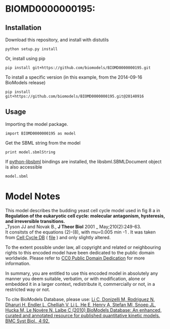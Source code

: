 # BIOMD0000000195: 

## Installation

Download this repository, and install with distutils

`python setup.py install`

Or, install using pip

`pip install git+https://github.com/biomodels/BIOMD0000000195.git`

To install a specific version (in this example, from the 2014-09-16 BioModels release)

`pip install git+https://github.com/biomodels/BIOMD0000000195.git@20140916`

## Usage

Importing the model package.

`import BIOMD0000000195 as model`

Get the SBML string from the model

`print model.sbmlString`

If [python-libsbml](https://pypi.python.org/pypi/python-libsbml) bindings are
installed, the libsbml.SBMLDocument object is also accessible

`model.sbml`


# Model Notes


This model describes the budding yeast cell cycle model used in fig 8 a in  
**Regulation of the eukaryotic cell cycle: molecular antagonism, hysteresis, and irreversible transitions.**   
_Tyson JJ and Novak B., **J Theor Biol** 2001 _ May;210(2):249-63.  
It consitsts of the equations (2)-(8), with mu=0.005 min -1 . It was taken
from [Cell Cycle DB](http://www.itb.cnr.it/cellcycle) (
[file](http://www.itb.cnr.it/cellcycle/modelSBML_rep.php?id_model=12) ) and
only slightly altered.

  

To the extent possible under law, all copyright and related or neighbouring
rights to this encoded model have been dedicated to the public domain
worldwide. Please refer to [CC0 Public Domain
Dedication](http://creativecommons.org/publicdomain/zero/1.0/) for more
information.

In summary, you are entitled to use this encoded model in absolutely any
manner you deem suitable, verbatim, or with modification, alone or embedded it
in a larger context, redistribute it, commercially or not, in a restricted way
or not.

  

To cite BioModels Database, please use: [Li C, Donizelli M, Rodriguez N,
Dharuri H, Endler L, Chelliah V, Li L, He E, Henry A, Stefan MI, Snoep JL,
Hucka M, Le Novère N, Laibe C (2010) BioModels Database: An enhanced, curated
and annotated resource for published quantitative kinetic models. BMC Syst
Biol., 4:92.](http://www.ncbi.nlm.nih.gov/pubmed/20587024)


